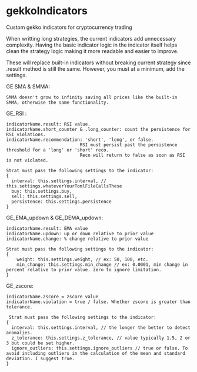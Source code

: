 # gekkoIndicators
Custom gekko indicators for cryptocurrency trading

When writting long strategies, the current indicators add unnecessary complexity. Having the basic indicator logic in the indicator itself helps clean the strategy logic making it more readable and easier to improve.

These will replace built-in indicators without breaking current strategy since .result method is still the same. However, you must at a minimum, add the settings.

GE SMA & SMMA:
    
    SMMA doesn't grow to infinity saving all prices like the built-in SMMA, otherwise the same functionality.

GE_RSI :

    indicatorName.result: RSI value. 
    indicatorName.short_counter & .long_counter: count the persistence for RSI violations.
    indicatorName.recommendation: 'short', 'long', or false. 
                                RSI must persist past the persistence threshold for a 'long' or 'short' reco.     
                                Reco will return to false as soon as RSI is not violated.
                                
    Strat must pass the following settings to the indicator:
    {
      interval: this.settings.interval, // this.settings.whateverYourTomlFileCallsThese
      buy: this.settings.buy,
      sell: this.settings.sell,
      persistence: this.settings.persistence
    }

GE_EMA_updown & GE_DEMA_updown:

    indicatorName.result: EMA value
    indicatorName.updown: up or down relative to prior value
    indicatorName.change: % change relative to prior value
    
    Strat must pass the following settings to the indicator:
    {
        weight: this.settings.weight, // ex: 50, 100, etc.
        min_change: this.settings.min_change // ex: 0.0001, min change in percent relative to prior value. zero to ignore limitation.
    }

GE_zscore:

    indicatorName.zscore = zscore value
    indicatorName.violation = true / false. Whether zscore is greater than tolerance.
    
     Strat must pass the following settings to the indicator:
    {
      interval: this.settings.interval, // the longer the better to detect anomalies.
      z_tolerance: this.settings.z_tolerance, // value typically 1.5, 2 or 3 but could be set higher.
      ignore_outliers: this.settings.ignore_outliers // true or false. To avoid including outliers in the calculation of the mean and standard deviation. I suggest true.
    }
